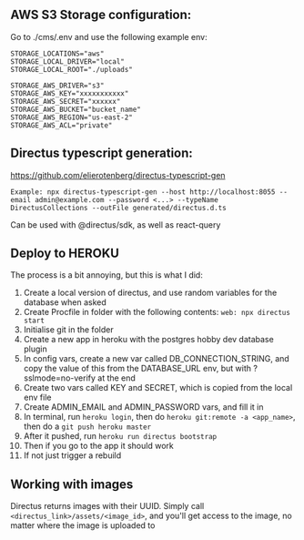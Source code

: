 ## AWS S3 Storage configuration:

Go to ./cms/.env and use the following example env:

```
STORAGE_LOCATIONS="aws"
STORAGE_LOCAL_DRIVER="local"
STORAGE_LOCAL_ROOT="./uploads"

STORAGE_AWS_DRIVER="s3"
STORAGE_AWS_KEY="xxxxxxxxxxx"
STORAGE_AWS_SECRET="xxxxxx"
STORAGE_AWS_BUCKET="bucket_name"
STORAGE_AWS_REGION="us-east-2"
STORAGE_AWS_ACL="private"
```

## Directus typescript generation:

https://github.com/elierotenberg/directus-typescript-gen

```
Example: npx directus-typescript-gen --host http://localhost:8055 --email admin@example.com --password <...> --typeName DirectusCollections --outFile generated/directus.d.ts
```

Can be used with @directus/sdk, as well as react-query

## Deploy to HEROKU

The process is a bit annoying, but this is what I did:

1. Create a local version of directus, and use random variables for the database when asked
2. Create Procfile in folder with the following contents: `web: npx directus start`
3. Initialise git in the folder
4. Create a new app in heroku with the postgres hobby dev database plugin
5. In config vars, create a new var called DB_CONNECTION_STRING, and copy the value of this from the DATABASE_URL env, but with ?sslmode=no-verify at the end
6. Create two vars called KEY and SECRET, which is copied from the local env file
7. Create ADMIN_EMAIL and ADMIN_PASSWORD vars, and fill it in
8. In terminal, run `heroku login`, then do `heroku git:remote -a <app_name>`, then do a `git push heroku master`
9. After it pushed, run `heroku run directus bootstrap`
10. Then if you go to the app it should work
11. If not just trigger a rebuild

## Working with images

Directus returns images with their UUID. Simply call `<directus_link>/assets/<image_id>`, and you'll get access to the image, no matter where the image is uploaded to